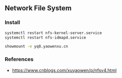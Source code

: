 ## Network File System

### Install
```BASH
systemctl restart nfs-kernel-server.service
systemctl restart nfs-idmapd.service

showmount -e yq8.yaowenxu.cn
```

### References
- https://www.cnblogs.com/xuyaowen/p/nfsv4.html
